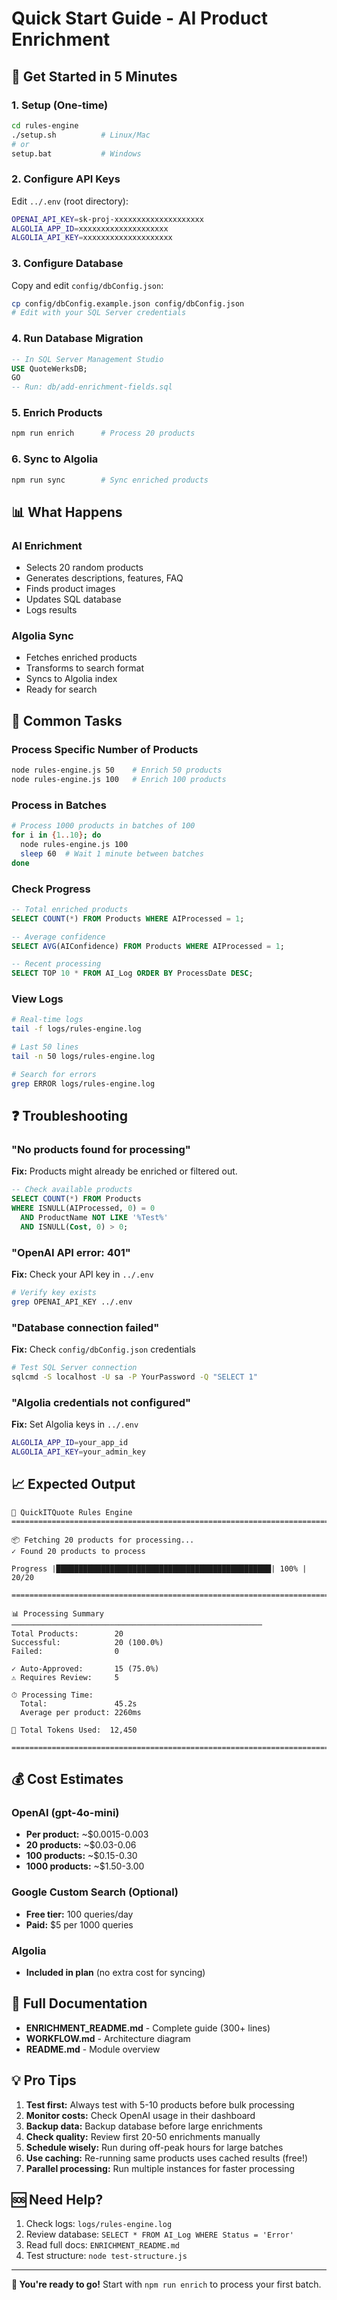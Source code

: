 # Quick Start Guide - AI Product Enrichment

## 🚀 Get Started in 5 Minutes

### 1. Setup (One-time)

```bash
cd rules-engine
./setup.sh          # Linux/Mac
# or
setup.bat           # Windows
```

### 2. Configure API Keys

Edit `../.env` (root directory):

```bash
OPENAI_API_KEY=sk-proj-xxxxxxxxxxxxxxxxxxxx
ALGOLIA_APP_ID=xxxxxxxxxxxxxxxxxxxx
ALGOLIA_API_KEY=xxxxxxxxxxxxxxxxxxxx
```

### 3. Configure Database

Copy and edit `config/dbConfig.json`:

```bash
cp config/dbConfig.example.json config/dbConfig.json
# Edit with your SQL Server credentials
```

### 4. Run Database Migration

```sql
-- In SQL Server Management Studio
USE QuoteWerksDB;
GO
-- Run: db/add-enrichment-fields.sql
```

### 5. Enrich Products

```bash
npm run enrich      # Process 20 products
```

### 6. Sync to Algolia

```bash
npm run sync        # Sync enriched products
```

## 📊 What Happens

### AI Enrichment
- Selects 20 random products
- Generates descriptions, features, FAQ
- Finds product images
- Updates SQL database
- Logs results

### Algolia Sync
- Fetches enriched products
- Transforms to search format
- Syncs to Algolia index
- Ready for search

## 🎯 Common Tasks

### Process Specific Number of Products

```bash
node rules-engine.js 50    # Enrich 50 products
node rules-engine.js 100   # Enrich 100 products
```

### Process in Batches

```bash
# Process 1000 products in batches of 100
for i in {1..10}; do
  node rules-engine.js 100
  sleep 60  # Wait 1 minute between batches
done
```

### Check Progress

```sql
-- Total enriched products
SELECT COUNT(*) FROM Products WHERE AIProcessed = 1;

-- Average confidence
SELECT AVG(AIConfidence) FROM Products WHERE AIProcessed = 1;

-- Recent processing
SELECT TOP 10 * FROM AI_Log ORDER BY ProcessDate DESC;
```

### View Logs

```bash
# Real-time logs
tail -f logs/rules-engine.log

# Last 50 lines
tail -n 50 logs/rules-engine.log

# Search for errors
grep ERROR logs/rules-engine.log
```

## ❓ Troubleshooting

### "No products found for processing"

**Fix:** Products might already be enriched or filtered out.

```sql
-- Check available products
SELECT COUNT(*) FROM Products 
WHERE ISNULL(AIProcessed, 0) = 0
  AND ProductName NOT LIKE '%Test%'
  AND ISNULL(Cost, 0) > 0;
```

### "OpenAI API error: 401"

**Fix:** Check your API key in `../.env`

```bash
# Verify key exists
grep OPENAI_API_KEY ../.env
```

### "Database connection failed"

**Fix:** Check `config/dbConfig.json` credentials

```bash
# Test SQL Server connection
sqlcmd -S localhost -U sa -P YourPassword -Q "SELECT 1"
```

### "Algolia credentials not configured"

**Fix:** Set Algolia keys in `../.env`

```bash
ALGOLIA_APP_ID=your_app_id
ALGOLIA_API_KEY=your_admin_key
```

## 📈 Expected Output

```
🚀 QuickITQuote Rules Engine
================================================================================

📦 Fetching 20 products for processing...
✓ Found 20 products to process

Progress |████████████████████████████████████████████████| 100% | 20/20

================================================================================

📊 Processing Summary
────────────────────────────────────────────────────────
Total Products:        20
Successful:            20 (100.0%)
Failed:                0

✓ Auto-Approved:       15 (75.0%)
⚠ Requires Review:     5

⏱ Processing Time:
  Total:               45.2s
  Average per product: 2260ms

🤖 Total Tokens Used:  12,450

================================================================================
```

## 💰 Cost Estimates

### OpenAI (gpt-4o-mini)
- **Per product:** ~$0.0015-0.003
- **20 products:** ~$0.03-0.06
- **100 products:** ~$0.15-0.30
- **1000 products:** ~$1.50-3.00

### Google Custom Search (Optional)
- **Free tier:** 100 queries/day
- **Paid:** $5 per 1000 queries

### Algolia
- **Included in plan** (no extra cost for syncing)

## 🔗 Full Documentation

- **ENRICHMENT_README.md** - Complete guide (300+ lines)
- **WORKFLOW.md** - Architecture diagram
- **README.md** - Module overview

## 💡 Pro Tips

1. **Test first:** Always test with 5-10 products before bulk processing
2. **Monitor costs:** Check OpenAI usage in their dashboard
3. **Backup data:** Backup database before large enrichments
4. **Check quality:** Review first 20-50 enrichments manually
5. **Schedule wisely:** Run during off-peak hours for large batches
6. **Use caching:** Re-running same products uses cached results (free!)
7. **Parallel processing:** Run multiple instances for faster processing

## 🆘 Need Help?

1. Check logs: `logs/rules-engine.log`
2. Review database: `SELECT * FROM AI_Log WHERE Status = 'Error'`
3. Read full docs: `ENRICHMENT_README.md`
4. Test structure: `node test-structure.js`

---

**🎉 You're ready to go!** Start with `npm run enrich` to process your first batch.
